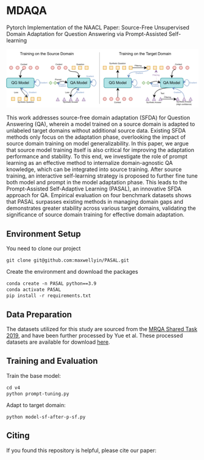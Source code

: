 # MDAQA

Pytorch Implementation of the NAACL Paper: Source-Free Unsupervised Domain Adaptation for Question Answering via Prompt-Assisted Self-learning

![](model.png)

This work addresses source-free domain adaptation (SFDA) for Question Answering (QA), wherein a model trained on a source domain is adapted to unlabeled target domains without additional source data. Existing SFDA methods only focus on the adaptation phase, overlooking the impact of source domain training on model generalizability. In this paper, we argue that source model training itself is also critical for improving the adaptation performance and stability. To this end, we investigate the role of prompt learning as an effective method to internalize domain-agnostic QA knowledge, which can be integrated into source training. After source training, an interactive self-learning strategy is proposed to further fine tune both model and prompt in the model adaptation phase. This leads to the Prompt-Assisted Self-Adaptive Learning (PASAL), an innovative SFDA approach for QA. Empirical evaluation on four benchmark datasets shows that PASAL surpasses existing methods in managing domain gaps and demonstrates greater stability across various target domains, validating the significance of source domain training for effective domain adaptation.

## Environment Setup

You need to clone our project

```
git clone git@github.com:maxwellyin/PASAL.git
```

Create the environment and download the packages

```
conda create -n PASAL python==3.9
conda activate PASAL
pip install -r requirements.txt
```

## Data Preparation

The datasets utilized for this study are sourced from the [MRQA Shared Task 2019](https://github.com/mrqa/MRQA-Shared-Task-2019), and have been further processed by Yue et al. These processed datasets are available for download [here](https://github.com/xiangyue9607/QVE?tab=readme-ov-file).

## Training and Evaluation

Train the base model:

```
cd v4
python prompt-tuning.py
```

Adapt to target domain:

```
python model-sf-after-p-sf.py
```

## Citing 

If you found this repository is helpful, please cite our paper:
```

```